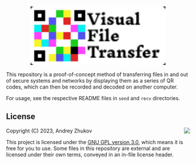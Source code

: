<p align="center">
	<img height=160 src="assets/logo.svg" alt="Visual File Transfer">
</p>

This repository is a proof-of-concept method of transferring files in and out of secure systems and networks by displaying them as a series of QR codes, which can then be recorded and decoded on another computer.

For usage, see the respective README files in `send` and `recv` directories.

## License
<img align="right" src="https://www.gnu.org/graphics/gplv3-with-text-136x68.png">

Copyright (C) 2023, Andrey Zhukov

This project is licensed under the [GNU GPL version 3.0](/LICENSE.md), which means it is free for you to use. Some files in this repository are external and are licensed under their own terms, conveyed in an in-file license header.
